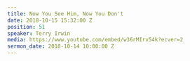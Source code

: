 ```yaml
---
title: Now You See Him, Now You Don't
date: 2018-10-15 15:32:00 Z
position: 51
speaker: Terry Irwin
media: https://www.youtube.com/embed/w36rMIrv54k?ecver=2
sermon_date: 2018-10-14 10:00:00 Z
---
```


